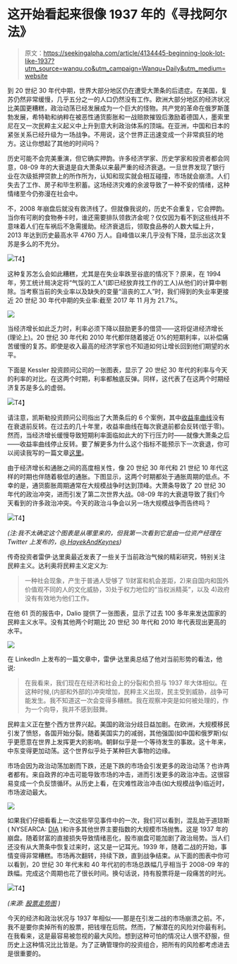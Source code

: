 # 这开始看起来很像 1937 年的《寻找阿尔法》

> 原文：<https://seekingalpha.com/article/4134445-beginning-look-lot-like-1937?utm_source=wanqu.co&utm_campaign=Wanqu+Daily&utm_medium=website>

到 20 世纪 30 年代中期，世界大部分地区仍在遭受大萧条的后遗症。在美国，复苏仍然非常缓慢，几乎五分之一的人口仍然没有工作。欧洲大部分地区的经济状况比美国更糟糕，政治动荡已经发展成为一个巨大的怪物。共产党的革命在俄罗斯蓬勃发展，希特勒和纳粹在被恶性通货膨胀和一战赔款摧毁后激励着德国人，墨索里尼在又一次民粹主义起义中上升到意大利政治体系的顶端。在亚洲，中国和日本的紧张关系已经升级为一场战争。不用说，这个世界正迅速变成一个非常疯狂的地方。这让你想起了其他的时间吗？

历史可能不会完美重演，但它确实押韵。许多经济学家、历史学家和投资者都会同意，08-09 年的大衰退是自大萧条以来最严重的经济衰退。一旦世界发现了银行业在次级抵押贷款上的所作所为，认知和现实就会相互碰撞，市场就会崩溃。人们失去了工作、房子和毕生积蓄。这场经济灾难的余波导致了一种不安的情绪，这种情绪至今仍弥漫在社会中。

不，2008 年崩盘后就没有救济线了。但就像我说的，历史不会重复，它会押韵。当你有可刷的食物券卡时，谁还需要排队领救济金呢？仅仅因为看不到这些线并不意味着人们在车祸后不急需援助。经济衰退后，领取食品券的人数大幅上升，2013 年达到历史最高水平 4760 万人。自峰值以来几乎没有下降，显示出这次复苏是多么的不充分。

[![](img/6febb95b17aa0f8b3a0e0065b4bb84e4.png)](https://static.seekingalpha.com/uploads/2017/12/29/saupload_Food-Stamps-Yearly.jpg)T4】

这种复苏怎么会如此糟糕，尤其是在失业率跌至谷底的情况下？原来，在 1994 年，劳工统计局决定将“气馁的工人”(即已经放弃找工作的工人)从他们的计算中剔除。当考察当前的失业率以及缺失的变量“沮丧的工人”时，我们得到的失业率更接近 20 世纪 30 年代中期的失业率:截至 2017 年 11 月为 21.7%。

![](img/b9185eb2982f98a9000094719109d212.png)

当经济增长如此乏力时，利率必须下降以鼓励更多的借贷——这将促进经济增长(理论上)。20 世纪 30 年代和 2010 年代都伴随着接近 0%的短期利率，以补偿痛苦缓慢的复苏。即使是收入最高的经济学家也不知道如何让增长回到他们期望的水平。

下面是 Kessler 投资顾问公司的一张图表，显示了 20 世纪 30 年代的利率与今天的利率的对比。在这两个时期，利率都触底反弹。同样，这代表了在这两个时期经济复苏是多么的虚弱。

[![](img/086aeea3b259bd603b8a429dd3dfda3d.png)](https://static.seekingalpha.com/uploads/2017/12/28/25268593-15144450813587968_origin.png)T4】

请注意，凯斯勒投资顾问公司指出了大萧条后的 6 个案例，其中[收益率曲线](https://www.investopedia.com/terms/y/yieldcurve.asp)没有在衰退前反转。在过去的几十年里，收益率曲线在每次衰退前都会反转(低于零)。然而，当经济增长缓慢导致短期利率面临如此大的下行压力时——就像大萧条之后——收益率曲线停止反转。要了解更多为什么这个指标不能预示下一次衰退，你可以阅读我写的一篇文章[这里](https://seekingalpha.com/article/4089459-next-recession-may-come-massive-surprise)。

由于经济增长和通胀之间的高度相关性，像 20 世纪 30 年代和 21 世纪 10 年代这样的时期也伴随着极低的通胀。下图显示，这两个时期都处于通胀周期的低点。不幸的是，通货膨胀周期通常在大规模战争时达到顶峰。大萧条导致了 20 世纪 30 年代的政治冲突，进而引发了第二次世界大战。08-09 年的大衰退导致了我们今天看到的许多政治冲突。今天的政治斗争会以另一场大规模战争而告终吗？

[![](img/d54b42ee1e6ab1f18053c3bfd871e864.png)](https://static.seekingalpha.com/uploads/2017/12/22/25268593-15139411240405765_origin.png)T4】

*(注:我不太确定这个图表是从哪里来的，但我第一次看到它是由一位资产经理在 Twitter 上发布的，*[*@ HayekAndKeynes*](https://twitter.com/hayekandkeynes?lang=en)*)*

传奇投资者雷伊·达里奥最近发表了一些关于当前政治气候的精彩研究，特别关注民粹主义。达利奥将民粹主义定义为:

> 一种社会现象，产生于普通人受够了 1)财富和机会差距，2)来自国内和国外价值观不同的人的文化威胁，3)处于权力地位的“当权派精英”，以及 4)政府没有有效地为他们工作。

在他 61 页的报告中，Dalio 提供了一张图表，显示了过去 100 多年来发达国家的民粹主义水平。没有其他两个时期比 20 世纪 30 年代和 2010 年代表现出更高的水平。

![](img/9342fb8e7da807c25da05a469aa9e0a5.png)

在 LinkedIn 上发布的一篇文章中，雷伊·达里奥总结了他对当前形势的看法，他说:

> 在我看来，我们现在在经济和社会上的分裂和负担与 1937 年大体相似。在这种时候,(内部和外部的)冲突增加，民粹主义出现，民主受到威胁，战争可能发生。我不知道这一次会变得多糟糕。我在观察冲突是如何被处理的，作为一个向导，我并不感到鼓舞。

民粹主义正在整个西方世界兴起。美国的政治分歧日益加剧。在欧洲，大规模移民引发了愤怒，各国开始分裂。随着美国实力的减弱，其他强国(如中国和俄罗斯)似乎更愿意在世界上发挥更大的影响。朝鲜似乎是一个等待发生的事故。这十年来，中东变得更加动荡。这个世界似乎处于某种巨大事物的边缘。

市场会因为政治动荡加剧而下跌，还是下跌的市场会引发更多的政治动荡？也许两者都有。来自政界的冲击可能导致市场的冲击，进而引发更多的政治冲击。这很容易变成一个负反馈循环。从历史上看，在灾难性政治冲击(如大规模战争)临近时，市场波动最大。

![](img/0c3cfff84bfabbf01abb2296e38ef8cd.png)

如果我们仔细看看上一次这些罕见事件中的一次，我们可以看到，混乱始于道琼斯( NYSEARCA: [DIA](https://seekingalpha.com/symbol/DIA "SPDR Dow Jones Industrial Average ETF") )和许多其他世界主要指数的大规模市场抛售。这是 1937 年的崩盘。随着财富的直接损失导致情绪恶化，股市崩盘可能加剧了政治局势。当人们还没有从大萧条中恢复过来时，这又是一记耳光。1939 年，随着二战的开始，事情变得非常糟糕。市场再次翻转，持续下跌，直到战争结束。从下面的图表中你可以看到，20 世纪 30 年代末和 40 年代初的市场总跌幅几乎相当于 2008-09 年的跌幅。完成这个周期也花了很长时间。换句话说，持有股票将是一段痛苦的时光。

[![](img/77e8a67a363cc8584bfc7867cf65bcad.png)](https://static.seekingalpha.com/uploads/2017/12/29/saupload_100-100.png)T4】

*(来源:* [*股票走势图*](http://stockcharts.com/freecharts/historical/marketindexes.html) *)*

今天的经济和政治状况与 1937 年相似——那是在引发二战的市场崩溃之前。不，我不是要你卖掉所有的股票，把钱埋在后院。然而，了解潜在的风险对你最有利。在我看来，这是最容易被忽视的最大风险。想到这种可怕的情况让人很不舒服，但历史上这种情况比比皆是。为了正确管理你的投资组合，把所有的风险都考虑进去是很重要的。